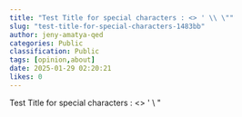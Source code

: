 ```yaml
---
title: "Test Title for special characters : <> ' \\ \""
slug: "test-title-for-special-characters-1483bb"
author: jeny-amatya-qed
categories: Public
classification: Public
tags: [opinion,about]
date: 2025-01-29 02:20:21 
likes: 0
---
```


Test Title for special characters : <> ' \ " 